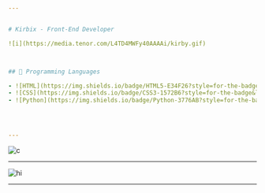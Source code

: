 ```yaml
---


# Kirbix - Front-End Developer 

![i](https://media.tenor.com/L4TD4MWFy40AAAAi/kirby.gif)



## 🩷 Programming Languages

- ![HTML](https://img.shields.io/badge/HTML5-E34F26?style=for-the-badge&logo=html5&logoColor=white)
- ![CSS](https://img.shields.io/badge/CSS3-1572B6?style=for-the-badge&logo=css3&logoColor=white)
- ![Python](https://img.shields.io/badge/Python-3776AB?style=for-the-badge&logo=python&logoColor=white)




---
```


![c](https://i.pinimg.com/originals/6a/cd/07/6acd0780a4c693b2cf8da52b5c44b18e.gif)


---



![hi](https://media.tenor.com/DLUGvl-t2QoAAAAi/kirby.gif)

---